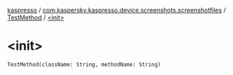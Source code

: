 [kaspresso](../../index.md) / [com.kaspersky.kaspresso.device.screenshots.screenshotfiles](../index.md) / [TestMethod](index.md) / [&lt;init&gt;](./-init-.md)

# &lt;init&gt;

`TestMethod(className: String, methodName: String)`